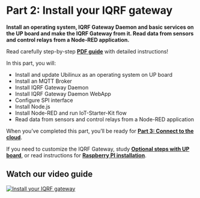 # Part 2: Install your IQRF gateway

**Install an operating system, IQRF Gateway Daemon and basic services on the UP board and make the IQRF Gateway from it. Read data from sensors and control relays from a Node-RED application.**

Read carefully step-by-step **[PDF guide](https://github.com/iqrfsdk/iot-starter-kit/tree/master/install/pdf/iqrf-part2.pdf)** with detailed instructions!

In this part, you will:

*	Install and update Ubilinux as an operating system on UP board
*	Install an MQTT Broker
*	Install IQRF Gateway Daemon
*	Install IQRF Gateway Daemon WebApp
*	Configure SPI interface
*	Install Node.js
*	Install Node-RED and run IoT-Starter-Kit flow 
*	Read data from sensors and control relays from a Node-RED application

When you’ve completed this part, you’ll be ready for **[Part 3: Connect to the cloud](https://github.com/iqrfsdk/iot-starter-kit/tree/master/install/PART3-EXT.md)**.

If you need to customize the IQRF Gateway, study **[Optional steps with UP board](https://github.com/iqrfsdk/iot-starter-kit/tree/master/install/up-board/GW-SbS-INSTALL.md)**, or read instructions for **[Raspberry PI installation](https://github.com/iqrfsdk/iot-starter-kit/tree/master/install/rpi-board/GW-SbS-INSTALL.md)**.

## Watch our video guide 

[![Install your IQRF gateway](https://img.youtube.com/vi/PhBL8MRQJTo/0.jpg)](https://www.youtube.com/watch?v=PhBL8MRQJTo "Part2: Install your IQRF gateway")
